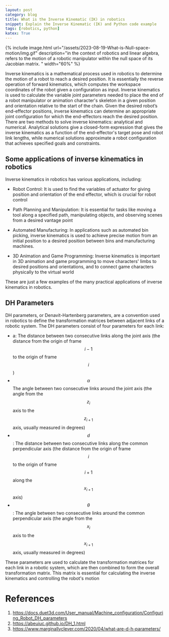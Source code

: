 ```yaml
---
layout: post
category: blog
title: What is the Inverse Kinematic (IK) in robotics
snippet: Explain the Inverse Kinematic (IK) and Python code example
tags: [robotics, python]
katex: True
---
```

{% include image.html url="/assets/2023-08-19-What-is-Null-space-motion/img.gif" description="in the context of robotics and linear algebra, refers to the motion of a robotic manipulator within the null space of its Jacobian matrix. " width="60%" %}

Inverse kinematics is a mathematical process used in robotics to determine the motion of a robot to reach a desired position. It is essentially the reverse operation of forward kinematics, which computes the workspace coordinates of the robot given a configuration as input. Inverse kinematics is used to calculate the variable joint parameters needed to place the end of a robot manipulator or animation character's skeleton in a given position and orientation relative to the start of the chain. Given the desired robot’s end-effector positions, inverse kinematics can determine an appropriate joint configuration for which the end-effectors reach the desired position. There are two methods to solve inverse kinematics: analytical and numerical. Analytical solutions give a closed-form expression that gives the inverse kinematics as a function of the end-effector's target pose and robot link lengths, while numerical solutions approximate a robot configuration that achieves specified goals and constraints.

## Some applications of inverse kinematics in robotics
Inverse kinematics in robotics has various applications, including:

- Robot Control: It is used to find the variables of actuator for giving position and orientation of the end effector, which is crucial for robot control

- Path Planning and Manipulation: It is essential for tasks like moving a tool along a specified path, manipulating objects, and observing scenes from a desired vantage point

- Automated Manufacturing: In applications such as automated bin picking, inverse kinematics is used to achieve precise motion from an initial position to a desired position between bins and manufacturing machines.

- 3D Animation and Game Programming: Inverse kinematics is important in 3D animation and game programming to move characters' limbs to desired positions and orientations, and to connect game characters physically to the virtual world

These are just a few examples of the many practical applications of inverse kinematics in robotics.

## DH Parameters
DH parameters, or Denavit-Hartenberg parameters, are a convention used in robotics to define the transformation matrices between adjacent links of a robotic system. The DH parameters consist of four parameters for each link:
- a: The distance between two consecutive links along the joint axis (the distance from the origin of frame $$i-1$$ to the origin of frame $$i$$)
- $$\alpha$$ The angle between two consecutive links around the joint axis (the angle from the $$z_i$$ axis to the $$z_{i+1}$$ axis, usually measured in degrees)
- $$d$$: The distance between two consecutive links along the common perpendicular axis (the distance from the origin of frame $$i$$ to the origin of frame $$i+1$$ along the $$x_{i+1}$$ axis)
- $$\theta$$: The angle between two consecutive links around the common perpendicular axis (the angle from the $$x_{i}$$ axis to the $$x_{i+1}$$
axis, usually measured in degrees)

These parameters are used to calculate the transformation matrices for each link in a robotic system, which are then combined to form the overall transformation matrix. This matrix is essential for calculating the inverse kinematics and controlling the robot's motion
# References

1. https://docs.duet3d.com/User_manual/Machine_configuration/Configuring_Robot_DH_parameters
2. https://abeuiuc.github.io/DH_1.html
3. https://www.marginallyclever.com/2020/04/what-are-d-h-parameters/